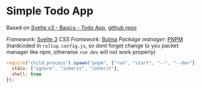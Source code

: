 # Simple Todo App

Based on [Svelte v3 - Basics - Todo App](https://www.youtube.com/watch?v=0uTX5GfmhTo), [github repo](https://github.com/drehimself/svelte-todo-example)

_Framework_: [Svelte 3](svelte.dev/)
_CSS Framework_: [Bulma](http://bulma.io)
_Package manager_: [PNPM](https://pnpm.js.org) (hardcoded in `rollup.config.js`, so dont forget change to you packet manager like npm, otherwise `run dev` will not work properly)

```javascript
require("child_process").spawn("pnpm", ["run", "start", "--", "--dev"], {
  stdio: ["ignore", "inherit", "inherit"],
  shell: true
});
```

